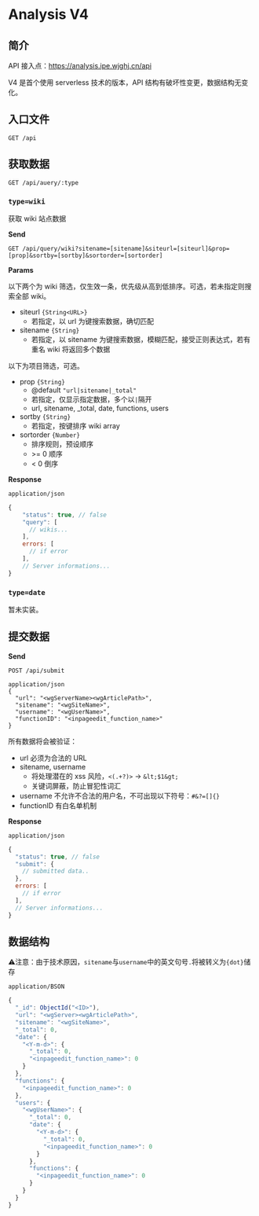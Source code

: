 # Analysis V4

## 简介

API 接入点：<https://analysis.ipe.wjghj.cn/api>

V4 是首个使用 serverless 技术的版本，API 结构有破坏性变更，数据结构无变化。


## 入口文件

```http
GET /api
```


## 获取数据

```http
GET /api/auery/:type
```

<!-- 所有返回数据将做转义处理，防止潜在的 xss 攻击。 -->

### `type=wiki`

获取 wiki 站点数据

**Send**

```http
GET /api/query/wiki?sitename=[sitename]&siteurl=[siteurl]&prop=[prop]&sortby=[sortby]&sortorder=[sortorder]
```

**Params**

以下两个为 wiki 筛选，仅生效一条，优先级从高到低排序。可选，若未指定则搜索全部 wiki。

- siteurl `{String<URL>}`
  - 若指定，以 url 为键搜索数据，确切匹配
- sitename `{String}`
  - 若指定，以 sitename 为键搜索数据，模糊匹配，接受正则表达式，若有重名 wiki 将返回多个数据

以下为项目筛选，可选。

- prop `{String}` 
  - @default `"url|sitename|_total"`
  - 若指定，仅显示指定数据，多个以`|`隔开
  - url, sitename, \_total, date, functions, users
- sortby `{String}`
  - 若指定，按键排序 wiki array
- sortorder `{Number}`
  - 排序规则，预设顺序
  - \>= 0 顺序
  - < 0  倒序

**Response**

`application/json`

```js
{
    "status": true, // false
    "query": [
      // wikis...
    ],
    errors: [
      // if error
    ],
    // Server informations...
}
```

### `type=date`

暂未实装。


## 提交数据

**Send**

```http
POST /api/submit

application/json
{
  "url": "<wgServerName><wgArticlePath>",
  "sitename": "<wgSiteName>",
  "username": "<wgUserName>",
  "functionID": "<inpageedit_function_name>"
}
```

所有数据将会被验证：

- url 必须为合法的 URL
- sitename, username
  - 将处理潜在的 xss 风险，`<(.+?)>` → `&lt;$1&gt;`
  - <status status="dev"/> 关键词屏蔽，防止冒犯性词汇
- username 不允许不合法的用户名，不可出现以下符号：`#&?=[]{}`
- functionID 有白名单机制

**Response**

`application/json`

```js
{
  "status": true, // false
  "submit": {
    // submitted data..
  },
  errors: [
    // if error
  ],
  // Server informations...
}
```


## 数据结构

⚠️注意：由于技术原因，`sitename`与`username`中的英文句号`.`将被转义为`{dot}`储存

`application/BSON`

```js
{
  "_id": ObjectId("<ID>"),
  "url": "<wgServer><wgArticlePath>",
  "sitename": "<wgSiteName>",
  "_total": 0,
  "date": {
    "<Y-m-d>": {
      "_total": 0,
      "<inpageedit_function_name>": 0
    }
  },
  "functions": {
    "<inpageedit_function_name>": 0
  },
  "users": {
    "<wgUserName>": {
      "_total": 0,
      "date": {
        "<Y-m-d>": {
          "_total": 0,
          "<inpageedit_function_name>": 0
        }
      },
      "functions": {
        "<inpageedit_function_name>": 0
      }
    }
  }
}
```
